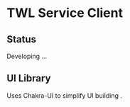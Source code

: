 # TWL Service Client

## Status

Developing ...

## UI Library

Uses Chakra-UI to simplify UI building
.
